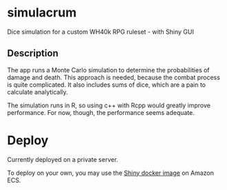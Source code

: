 # simulacrum
Dice simulation for a custom WH40k RPG ruleset - with Shiny GUI 

## Description
The app runs a Monte Carlo simulation to determine the probabilities of damage and death. This approach is needed, because the combat process is quite complicated. It also includes sums of dice, which are a pain to calculate analytically.   

The simulation runs in R, so using c++ with Rcpp would greatly improve performance. For now, though, the performance seems adequate. 

# Deploy 
Currently deployed on a private server. 

To deploy on your own, you may use the [Shiny docker image](https://hub.docker.com/r/rocker/shiny/) on Amazon ECS. 